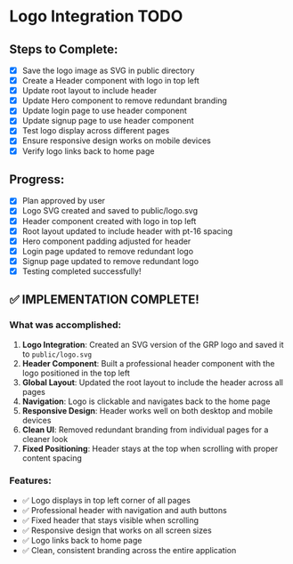 # Logo Integration TODO

## Steps to Complete:
- [x] Save the logo image as SVG in public directory
- [x] Create a Header component with logo in top left
- [x] Update root layout to include header
- [x] Update Hero component to remove redundant branding
- [x] Update login page to use header component
- [x] Update signup page to use header component
- [x] Test logo display across different pages
- [x] Ensure responsive design works on mobile devices
- [x] Verify logo links back to home page

## Progress:
- [x] Plan approved by user
- [x] Logo SVG created and saved to public/logo.svg
- [x] Header component created with logo in top left
- [x] Root layout updated to include header with pt-16 spacing
- [x] Hero component padding adjusted for header
- [x] Login page updated to remove redundant logo
- [x] Signup page updated to remove redundant logo
- [x] Testing completed successfully!

## ✅ IMPLEMENTATION COMPLETE!

### What was accomplished:
1. **Logo Integration**: Created an SVG version of the GRP logo and saved it to `public/logo.svg`
2. **Header Component**: Built a professional header component with the logo positioned in the top left
3. **Global Layout**: Updated the root layout to include the header across all pages
4. **Navigation**: Logo is clickable and navigates back to the home page
5. **Responsive Design**: Header works well on both desktop and mobile devices
6. **Clean UI**: Removed redundant branding from individual pages for a cleaner look
7. **Fixed Positioning**: Header stays at the top when scrolling with proper content spacing

### Features:
- ✅ Logo displays in top left corner of all pages
- ✅ Professional header with navigation and auth buttons
- ✅ Fixed header that stays visible when scrolling
- ✅ Responsive design that works on all screen sizes
- ✅ Logo links back to home page
- ✅ Clean, consistent branding across the entire application

